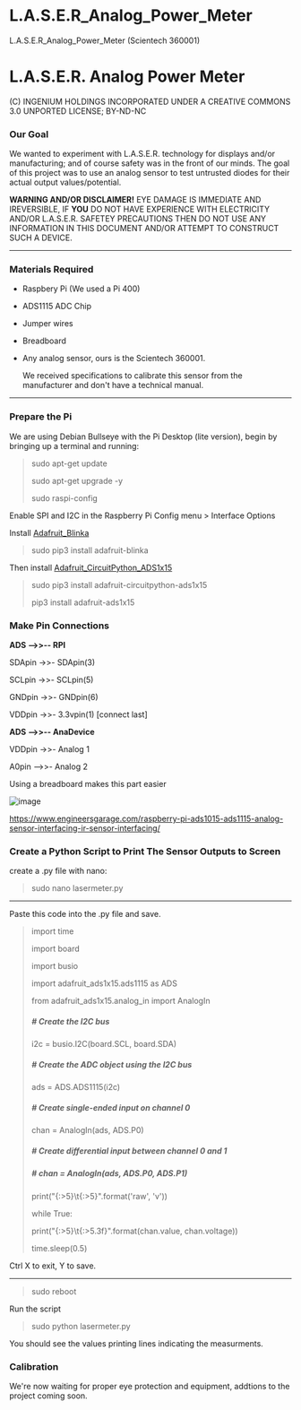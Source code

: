 # L.A.S.E.R_Analog_Power_Meter
L.A.S.E.R_Analog_Power_Meter (Scientech 360001)
# L.A.S.E.R. Analog Power Meter
(C) INGENIUM HOLDINGS INCORPORATED UNDER A CREATIVE COMMONS 3.0 UNPORTED LICENSE; BY-ND-NC

### Our Goal
We wanted to experiment with L.A.S.E.R. technology for displays and/or manufacturing; and of course safety was in the front of our minds. The goal of this project was to use an analog sensor to test untrusted diodes for their actual output values/potential.

**WARNING AND/OR DISCLAIMER!** 
EYE DAMAGE IS IMMEDIATE AND IREVERSIBLE, IF **YOU** DO NOT HAVE EXPERIENCE WITH ELECTRICITY AND/OR L.A.S.E.R. SAFETEY PRECAUTIONS THEN DO NOT USE ANY INFORMATION IN THIS DOCUMENT AND/OR ATTEMPT TO CONSTRUCT SUCH A DEVICE.

---

### Materials Required
- Raspbery Pi (We used a Pi 400)
- ADS1115 ADC Chip
- Jumper wires
- Breadboard
- Any analog sensor, ours is the Scientech 360001.
  
  We received specifications to calibrate this sensor from the manufacturer and don't have a technical manual.

---

  ### Prepare the Pi

We are using Debian Bullseye with the Pi Desktop (lite version), begin by bringing up a terminal and running:
>sudo apt-get update
>
>sudo apt-get upgrade -y
>
>sudo raspi-config

Enable SPI and I2C in the Raspberry Pi Config menu > Interface Options

Install [Adafruit_Blinka](https://github.com/adafruit/Adafruit_Blinka)

>sudo pip3 install adafruit-blinka

Then install [Adafruit_CircuitPython_ADS1x15](https://github.com/adafruit/Adafruit_CircuitPython_ADS1x15)

>sudo pip3 install adafruit-circuitpython-ads1x15
>
>pip3 install adafruit-ads1x15

### Make Pin Connections
**ADS -->>-- RPI**

SDApin ->>- SDApin(3)

SCLpin ->>- SCLpin(5)

GNDpin ->>- GNDpin(6)

VDDpin ->>- 3.3vpin(1) [connect last]

**ADS -->>-- AnaDevice**

VDDpin ->>- Analog 1

A0pin -->>- Analog 2

Using a breadboard makes this part easier

![image](https://user-images.githubusercontent.com/94795740/173250764-8c0513af-c37a-446c-aea5-13e216a35377.png)

https://www.engineersgarage.com/raspberry-pi-ads1015-ads1115-analog-sensor-interfacing-ir-sensor-interfacing/

### Create a Python Script to Print The Sensor Outputs to Screen

create a .py file with nano:
>sudo nano lasermeter.py

---

Paste this code into the .py file and save.

>import time
>
>import board
>
>import busio
>
>import adafruit_ads1x15.ads1115 as ADS
>
>from adafruit_ads1x15.analog_in import AnalogIn
>
>##### # Create the I2C bus
>
>i2c = busio.I2C(board.SCL, board.SDA)
>
>##### # Create the ADC object using the I2C bus
>
>ads = ADS.ADS1115(i2c)
>
>##### # Create single-ended input on channel 0
>
>chan = AnalogIn(ads, ADS.P0)
>
>##### # Create differential input between channel 0 and 1
>
>##### # chan = AnalogIn(ads, ADS.P0, ADS.P1)
>
>print("{:>5}\t{:>5}".format('raw', 'v'))
>
>while True:
>
>    print("{:>5}\t{:>5.3f}".format(chan.value, chan.voltage))
>
>    time.sleep(0.5)

Ctrl X to exit, Y to save.

---

>sudo reboot

Run the script
>sudo python lasermeter.py

You should see the values printing lines indicating the measurments. 

### Calibration
We're now waiting for proper eye protection and equipment, addtions to the project coming soon.


